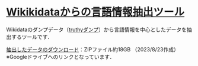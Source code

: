 # [Wikikidataからの言語情報抽出ツール](https://github.com/oecu-kozaki-lab/Wikikidata-tools/blob/main/parseWikidata_2023_0823.java)
Wikidataのダンプデータ（[truthyダンプ](https://www.wikidata.org/wiki/Wikidata:Database_download/ja)）から言語情報を中心としたデータを抽出するツールです．  

[抽出したデータのダウンロード](https://drive.google.com/file/d/1rBVgCKhAegYWbDNDZuBhIl-cI_U3TWvq/view?usp=sharing)：ZIPファイル約18GB （2023/8/23作成） 
※Googleドライブへのリンクとなっています．

